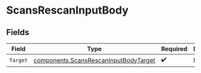 # ScansRescanInputBody


## Fields

| Field                                                                                          | Type                                                                                           | Required                                                                                       | Description                                                                                    |
| ---------------------------------------------------------------------------------------------- | ---------------------------------------------------------------------------------------------- | ---------------------------------------------------------------------------------------------- | ---------------------------------------------------------------------------------------------- |
| `Target`                                                                                       | [components.ScansRescanInputBodyTarget](../../models/components/scansrescaninputbodytarget.md) | :heavy_check_mark:                                                                             | N/A                                                                                            |